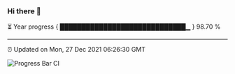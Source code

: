 ### Hi there 👋

⏳ Year progress { █████████████████████████████▁ } 98.70 %

---

⏰ Updated on Mon, 27 Dec 2021 06:26:30 GMT

![Progress Bar CI](https://github.com/ZhaoGui/ZhaoGui/workflows/Progress%20Bar%20CI/badge.svg)
